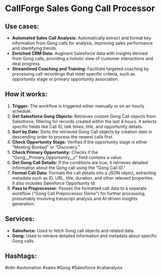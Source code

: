 # CallForge Sales Gong Call Processor

## Use cases:

- **Automated Sales Call Analysis:** Automatically extract and format key information from Gong calls for analysis, improving sales performance and identifying trends.
- **Enriched CRM Data:** Augment Salesforce data with insights derived from Gong calls, providing a holistic view of customer interactions and deal progress.
- **Streamlined Coaching and Training:** Facilitate targeted coaching by processing call recordings that meet specific criteria, such as opportunity stage or primary opportunity association.

## How it works:

1.  **Trigger:** The workflow is triggered either manually or on an hourly schedule.
2.  **Get Salesforce Gong Objects:** Retrieves custom Gong Call objects from Salesforce, filtering for records created within the last 4 hours.  It selects specific fields like Call ID, talk times, title, and opportunity details.
3.  **Sort by Date:** Sorts the retrieved Gong Call objects by creation date in descending order to process the newest calls first.
4.  **Check Opportunity Stage:**  Verifies if the opportunity stage is either "Meeting Booked" or "Discovery."
5.  **Check Primary Opportunity:** Checks if the "Gong\_\_Primary\_Opportunity\_\_c" field contains a value.
6.  **Get Gong Call Details:** If the conditions are true, it retrieves detailed information about the Gong call using the "Gong Call ID."
7.  **Format Call Data:** Formats the call details into a JSON object, extracting metadata such as ID, URL, title, duration, and other relevant properties. It also includes Salesforce Opportunity Id.
8.  **Pass to Preprocessor:**  Passes the formatted call data to a separate workflow ("Gong Call Preprocessor Demo") for further processing, presumably involving transcript analysis and AI-driven insights generation.

## Services:

-   **Salesforce:** Used to fetch Gong call objects and related data.
-   **Gong:** Used to retrieve detailed information and metadata about specific Gong calls.

## Hashtags:

#n8n #automation #sales #Gong #Salesforce #callanalysis
